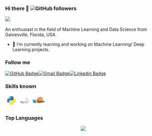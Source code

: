 ### Hi there 👋 ![GitHub followers](https://img.shields.io/github/followers/AniketRele?style=social)

<!--
**PratikshaSharma4/PratikshaSharma4** is a ✨ _special_ ✨ repository because its `README.md` (this file) appears on your GitHub profile.

Here are some ideas to get you started:

- 🔭 I’m currently working on ...
- 🌱 I’m currently learning ...
- 👯 I’m looking to collaborate on ...
- 🤔 I’m looking for help with ...
- 💬 Ask me about ...
- 📫 How to reach me: ...
- 😄 Pronouns: ...
- ⚡ Fun fact: ...
-->

![](https://komarev.com/ghpvc/?username=PratikshaSharma4&color=blueviolet&style=plastic&label=PROFILE+VIEWS)

An enthusiast in the field of Machine Learning and Data Science from Gainesville, Florida, USA.

- 🌱 I’m currently learning and working on Machine Learning/ Deep Learning projects.


### Follow me

[![GitHub Badge](https://img.shields.io/badge/-24292e?style=flat-circle&labelColor=24292e&logo=github&logoColor=white&link=https://github.com/PratikshaSharma4)](https://github.com/PratikshaSharma4)[![Gmail Badge](https://img.shields.io/badge/-d54b3d?style=flatcircle&labelColor=d54b3d&logo=gmail&logoColor=white&link=mailto:pratikshasharma2343@gmail.com)](mailto:pratikshasharma2343@gmail.com)[![Linkedin Badge](https://img.shields.io/badge/-blue?style=flat-circle&logo=Linkedin&logoColor=white&link=https://www.linkedin.com/in/pratiksha-sharma-40488115a/)](https://www.linkedin.com/in/pratiksha-sharma-40488115a/) 


### Skills known

<code><img height="40" src="https://raw.githubusercontent.com/github/explore/80688e429a7d4ef2fca1e82350fe8e3517d3494d/topics/python/python.png" title="python"></code>
<code><img height="40" src="https://raw.githubusercontent.com/github/explore/80688e429a7d4ef2fca1e82350fe8e3517d3494d/topics/mysql/mysql.png" title="mysql"></code>
<code><img height="40" src="https://raw.githubusercontent.com/github/explore/80688e429a7d4ef2fca1e82350fe8e3517d3494d/topics/scikit-learn/scikit-learn.png" title="sklearn"></code>


### Top Languages

<p align="center">
<a href = "https://github.com/PratikshaSharma4">
  <img src="https://github-readme-stats-aj8vj7k8x.vercel.app/api/top-langs/?username=PratikshaSharma4&layout=compact&title_color=ffc857&icon_color=8ac926&text_color=daf7dc&bg_color=151515&card_width=600">
</a>
</p>
